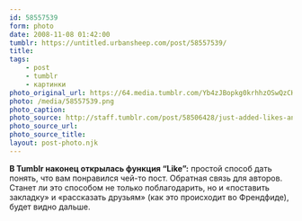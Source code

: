 ```yaml
---
id: 58557539
form: photo
date: 2008-11-08 01:42:00
tumblr: https://untitled.urbansheep.com/post/58557539/
title:
tags:
    - post
    - tumblr
    - картинки
photo_original_url: https://64.media.tumblr.com/Yb4zJBopkg0krhhzOSwQzCHSo1_500.png
photo: /media/58557539.png
photo_caption: 
photo_source: http://staff.tumblr.com/post/58506428/just-added-likes-an-easy-way-to-let-people-know
photo_source_url:
photo_source_title:
layout: post-photo.njk
---
```


<p><b>В Tumblr наконец открылась функция “Like”:</b>&nbsp;простой способ дать понять, что вам понравился чей-то пост. Обратная связь для авторов. Станет ли это способом не только поблагодарить, но и «поставить закладку» и «рассказать друзьям» (как это происходит во Френдфиде), будет видно дальше.</p>
